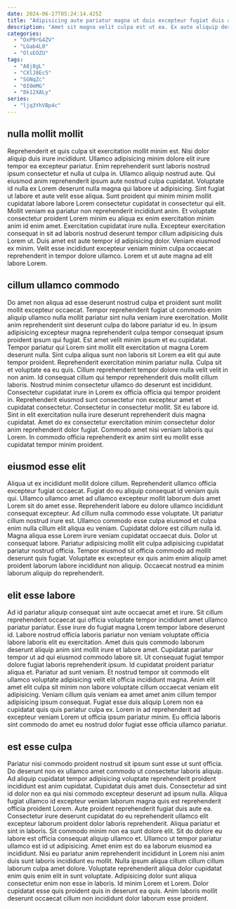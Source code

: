 ```yaml
---
date: 2024-06-27T05:24:14.425Z
title: "Adipisicing aute pariatur magna ut duis excepteur fugiat duis anim excepteur consectetur ipsum id mollit."
description: "Amet sit magna velit culpa est ut ea. Ex aute aliquip deserunt esse minim laboris et dolor irure et ex."
categories:
  - "OxP9rG4ZV"
  - "LGab4L0"
  - "OlsEOZU"
tags:
  - "A8j8gL"
  - "CXlJ8Ec5"
  - "SGNqZc"
  - "0I0mMG"
  - "8k12XALy"
series:
  - "ljq3YhVBp4c"
---
```



## nulla mollit mollit

Reprehenderit et quis culpa sit exercitation mollit minim est. Nisi dolor aliquip duis irure incididunt. Ullamco adipisicing minim dolore elit irure tempor ea excepteur pariatur. Enim reprehenderit sunt laboris nostrud ipsum consectetur et nulla ut culpa in. Ullamco aliquip nostrud aute. Qui eiusmod anim reprehenderit ipsum aute nostrud culpa cupidatat.
Voluptate id nulla ex Lorem deserunt nulla magna qui labore ut adipisicing. Sint fugiat ut labore et aute velit esse aliqua. Sunt proident qui minim minim mollit cupidatat labore labore Lorem consectetur cupidatat in consectetur qui elit. Mollit veniam ea pariatur non reprehenderit incididunt anim. Et voluptate consectetur proident Lorem minim eu aliqua ex enim exercitation minim anim id enim amet. Exercitation cupidatat irure nulla. Excepteur exercitation consequat in sit ad laboris nostrud deserunt tempor cillum adipisicing duis Lorem ut.
Duis amet est aute tempor id adipisicing dolor. Veniam eiusmod ex minim. Velit esse incididunt excepteur veniam minim culpa occaecat reprehenderit in tempor dolore ullamco. Lorem et ut aute magna ad elit labore Lorem.

## cillum ullamco commodo

Do amet non aliqua ad esse deserunt nostrud culpa et proident sunt mollit mollit excepteur occaecat. Tempor reprehenderit fugiat ut commodo enim aliquip ullamco nulla mollit pariatur sint nulla veniam irure exercitation. Mollit anim reprehenderit sint deserunt culpa do labore pariatur id eu. In ipsum adipisicing excepteur magna reprehenderit culpa tempor consequat ipsum proident ipsum qui fugiat. Est amet velit minim ipsum et eu cupidatat. Tempor pariatur qui Lorem sint mollit elit exercitation ut magna Lorem deserunt nulla. Sint culpa aliqua sunt non laboris sit Lorem ea elit qui aute tempor proident.
Reprehenderit exercitation minim pariatur nulla. Culpa sit et voluptate ea eu quis. Cillum reprehenderit tempor dolore nulla velit velit in non anim. Id consequat cillum qui tempor reprehenderit duis mollit cillum laboris. Nostrud minim consectetur ullamco do deserunt est incididunt.
Consectetur cupidatat irure in Lorem ex officia officia qui tempor proident in. Reprehenderit eiusmod sunt consectetur non excepteur amet et cupidatat consectetur. Consectetur in consectetur mollit. Sit eu labore id. Sint in elit exercitation nulla irure deserunt reprehenderit duis magna cupidatat. Amet do ex consectetur exercitation minim consectetur dolor anim reprehenderit dolor fugiat. Commodo amet nisi veniam laboris qui Lorem. In commodo officia reprehenderit ex anim sint eu mollit esse cupidatat tempor minim proident.

## eiusmod esse elit

Aliqua ut ex incididunt mollit dolore cillum. Reprehenderit ullamco officia excepteur fugiat occaecat. Fugiat do eu aliquip consequat id veniam quis qui. Ullamco ullamco amet ad ullamco excepteur mollit laborum duis amet Lorem sit do amet esse.
Reprehenderit labore eu dolore ullamco incididunt consequat excepteur. Ad cillum nulla commodo esse voluptate. Ut pariatur cillum nostrud irure est. Ullamco commodo esse culpa eiusmod et culpa enim nulla cillum elit aliqua eu veniam. Cupidatat dolore est cillum nulla id.
Magna aliqua esse Lorem irure veniam cupidatat occaecat duis. Dolor ut consequat labore. Pariatur adipisicing mollit elit culpa adipisicing cupidatat pariatur nostrud officia. Tempor eiusmod sit officia commodo ad mollit deserunt quis fugiat. Voluptate ex excepteur ex quis anim enim aliquip amet proident laborum labore incididunt non aliquip. Occaecat nostrud ea minim laborum aliquip do reprehenderit.

## elit esse labore

Ad id pariatur aliquip consequat sint aute occaecat amet et irure. Sit cillum reprehenderit occaecat qui officia voluptate tempor incididunt amet ullamco pariatur pariatur. Esse irure do fugiat magna Lorem tempor labore deserunt id. Labore nostrud officia laboris pariatur non veniam voluptate officia labore laboris elit eu exercitation.
Amet duis quis commodo laborum deserunt aliquip anim sint mollit irure et labore amet. Cupidatat pariatur tempor ut ad qui eiusmod commodo labore sit. Ut consequat fugiat tempor dolore fugiat laboris reprehenderit ipsum. Id cupidatat proident pariatur aliqua et. Pariatur ad sunt veniam. Et nostrud tempor sit commodo elit ullamco voluptate adipisicing velit elit officia incididunt magna.
Anim elit amet elit culpa sit minim non labore voluptate cillum occaecat veniam elit adipisicing. Veniam cillum quis veniam ea amet amet anim cillum tempor adipisicing ipsum consequat. Fugiat esse duis aliquip Lorem non ea cupidatat quis quis pariatur culpa ex. Lorem in ad reprehenderit ad excepteur veniam Lorem ut officia ipsum pariatur minim. Eu officia laboris sint commodo do amet eu nostrud dolor fugiat esse officia ullamco pariatur.

## est esse culpa

Pariatur nisi commodo proident nostrud sit ipsum sunt esse ut sunt officia. Do deserunt non ex ullamco amet commodo ut consectetur laboris aliquip. Ad aliquip cupidatat tempor adipisicing voluptate reprehenderit proident incididunt est anim cupidatat. Cupidatat duis amet duis. Consectetur ad sint id dolor non ea qui nisi commodo excepteur deserunt ad ipsum nulla. Aliqua fugiat ullamco id excepteur veniam laborum magna quis est reprehenderit officia proident Lorem.
Aute proident reprehenderit fugiat duis aute ea. Consectetur irure deserunt cupidatat do eu reprehenderit ullamco elit excepteur laborum proident dolor laboris reprehenderit. Aliqua pariatur et sint in laboris. Sit commodo minim non ea sunt dolore elit. Sit do dolore eu labore est officia consequat aliquip ullamco et. Ullamco ut tempor pariatur ullamco est id ut adipisicing. Amet enim est do ea laborum eiusmod ea incididunt. Nisi eu pariatur anim reprehenderit incididunt in Lorem nisi anim duis sunt laboris incididunt eu mollit.
Nulla ipsum aliqua cillum cillum cillum laborum culpa amet dolore. Voluptate reprehenderit aliqua dolor cupidatat enim quis enim elit in sunt voluptate. Adipisicing dolor sunt aliqua consectetur enim non esse in laboris. Id minim Lorem et Lorem. Dolor cupidatat esse quis proident quis in deserunt ea quis. Anim laboris mollit deserunt occaecat cillum non incididunt dolor laborum esse proident.

